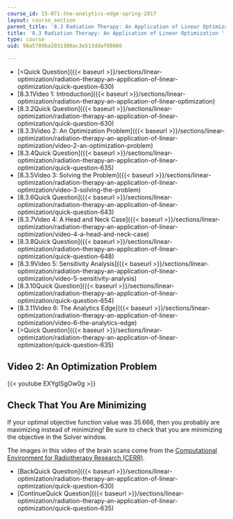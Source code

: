 ```yaml
---
course_id: 15-071-the-analytics-edge-spring-2017
layout: course_section
parent_title: '8.3 Radiation Therapy: An Application of Linear Optimization '
title: '8.3 Radiation Therapy: An Application of Linear Optimization '
type: course
uid: 98a5789ba2031300ac3e513ddaf88866

---
```


*   [<Quick Question]({{< baseurl >}}/sections/linear-optimization/radiation-therapy-an-application-of-linear-optimization/quick-question-630)
*   [8.3.1Video 1: Introduction]({{< baseurl >}}/sections/linear-optimization/radiation-therapy-an-application-of-linear-optimization)
*   [8.3.2Quick Question]({{< baseurl >}}/sections/linear-optimization/radiation-therapy-an-application-of-linear-optimization/quick-question-630)
*   [8.3.3Video 2: An Optimization Problem]({{< baseurl >}}/sections/linear-optimization/radiation-therapy-an-application-of-linear-optimization/video-2-an-optimization-problem)
*   [8.3.4Quick Question]({{< baseurl >}}/sections/linear-optimization/radiation-therapy-an-application-of-linear-optimization/quick-question-635)
*   [8.3.5Video 3: Solving the Problem]({{< baseurl >}}/sections/linear-optimization/radiation-therapy-an-application-of-linear-optimization/video-3-solving-the-problem)
*   [8.3.6Quick Question]({{< baseurl >}}/sections/linear-optimization/radiation-therapy-an-application-of-linear-optimization/quick-question-643)
*   [8.3.7Video 4: A Head and Neck Case]({{< baseurl >}}/sections/linear-optimization/radiation-therapy-an-application-of-linear-optimization/video-4-a-head-and-neck-case)
*   [8.3.8Quick Question]({{< baseurl >}}/sections/linear-optimization/radiation-therapy-an-application-of-linear-optimization/quick-question-648)
*   [8.3.9Video 5: Sensitivity Analysis]({{< baseurl >}}/sections/linear-optimization/radiation-therapy-an-application-of-linear-optimization/video-5-sensitivity-analysis)
*   [8.3.10Quick Question]({{< baseurl >}}/sections/linear-optimization/radiation-therapy-an-application-of-linear-optimization/quick-question-654)
*   [8.3.11Video 6: The Analytics Edge]({{< baseurl >}}/sections/linear-optimization/radiation-therapy-an-application-of-linear-optimization/video-6-the-analytics-edge)
*   [\>Quick Question]({{< baseurl >}}/sections/linear-optimization/radiation-therapy-an-application-of-linear-optimization/quick-question-635)

Video 2: An Optimization Problem
--------------------------------

{{< youtube EXYgISgOw0g >}}

Check That You Are Minimizing
-----------------------------

If your optimal objective function value was 35.666, then you probably are maximizing instead of minimizing! Be sure to check that you are minimizing the objective in the Solver window. 

The images in this video of the brain scans come from the [Computational Environment for Radiotherapy Research (CERR)](https://github.com/cerr/CERR). 

*   [BackQuick Question]({{< baseurl >}}/sections/linear-optimization/radiation-therapy-an-application-of-linear-optimization/quick-question-630)
*   [ContinueQuick Question]({{< baseurl >}}/sections/linear-optimization/radiation-therapy-an-application-of-linear-optimization/quick-question-635)
